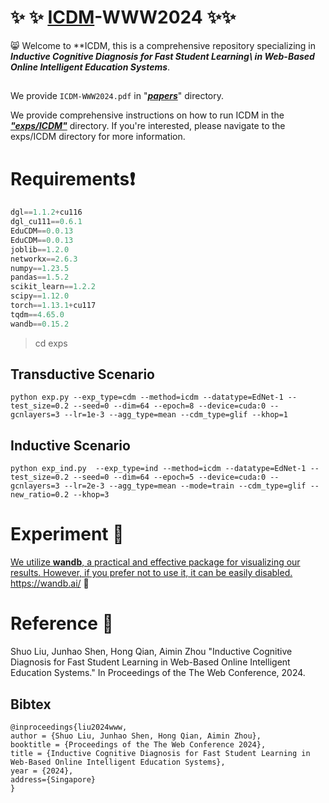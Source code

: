 # :sparkles: :sparkles: <u>ICDM</u>-WWW2024 :sparkles::sparkles:

:smile_cat: Welcome to **ICDM, this is a comprehensive repository specializing in ***Inductive Cognitive Diagnosis for Fast Student Learning\\ in Web-Based Online Intelligent Education Systems***.

## 

We provide `ICDM-WWW2024.pdf`  in "*<u>**papers**</u>*" directory.

We provide comprehensive instructions on how to run ICDM in the ***<u>"exps/ICDM"</u>*** directory. If you're interested, please navigate to the exps/ICDM directory for more information.

# Requirements:heavy_exclamation_mark:

```python
dgl==1.1.2+cu116
dgl_cu111==0.6.1
EduCDM==0.0.13
EduCDM==0.0.13
joblib==1.2.0
networkx==2.6.3
numpy==1.23.5
pandas==1.5.2
scikit_learn==1.2.2
scipy==1.12.0
torch==1.13.1+cu117
tqdm==4.65.0
wandb==0.15.2
```

> cd exps

## Transductive Scenario

```shell
python exp.py --exp_type=cdm --method=icdm --datatype=EdNet-1 --test_size=0.2 --seed=0 --dim=64 --epoch=8 --device=cuda:0 --gcnlayers=3 --lr=1e-3 --agg_type=mean --cdm_type=glif --khop=1
```



## Inductive Scenario

```shell
python exp_ind.py  --exp_type=ind --method=icdm --datatype=EdNet-1 --test_size=0.2 --seed=0 --dim=64 --epoch=5 --device=cuda:0 --gcnlayers=3 --lr=2e-3 --agg_type=mean --mode=train --cdm_type=glif --new_ratio=0.2 --khop=3
```



# Experiment :clap:

<u>We utilize **wandb**, a practical and effective package for visualizing our results. However, if you prefer not to use it, it can be easily disabled.</u> https://wandb.ai/ :scroll:

# Reference :thought_balloon:

Shuo Liu, Junhao Shen, Hong Qian, Aimin Zhou "Inductive Cognitive Diagnosis for Fast Student Learning in Web-Based Online Intelligent Education Systems." In Proceedings of the The Web Conference, 2024.

## Bibtex

```
@inproceedings{liu2024www,
author = {Shuo Liu, Junhao Shen, Hong Qian, Aimin Zhou},
booktitle = {Proceedings of the The Web Conference 2024},
title = {Inductive Cognitive Diagnosis for Fast Student Learning in Web-Based Online Intelligent Education Systems},
year = {2024},
address={Singapore}
}
```
